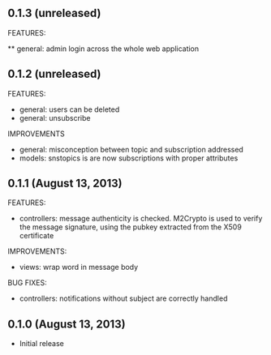 ## 0.1.3 (unreleased)

FEATURES:

** general: admin login across the whole web application


## 0.1.2 (unreleased)

FEATURES:

* general: users can be deleted
* general: unsubscribe

IMPROVEMENTS

* general: misconception between topic and subscription addressed
* models: snstopics is are now subscriptions with proper attributes


## 0.1.1 (August 13, 2013)

FEATURES:

* controllers: message authenticity is checked. M2Crypto is used to verify the message signature, using the pubkey extracted from the X509 certificate

IMPROVEMENTS:

* views: wrap word in message body

BUG FIXES:

* controllers: notifications without subject are correctly handled


## 0.1.0 (August 13, 2013)

* Initial release
